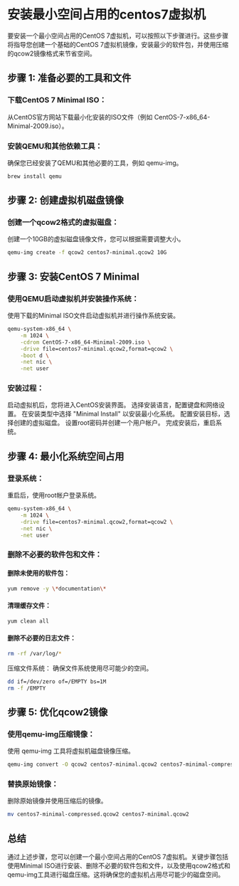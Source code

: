 # 安装最小空间占用的centos7虚拟机

要安装一个最小空间占用的CentOS 7虚拟机，可以按照以下步骤进行。这些步骤将指导您创建一个基础的CentOS 7虚拟机镜像，安装最少的软件包，并使用压缩的qcow2镜像格式来节省空间。

## 步骤 1: 准备必要的工具和文件
### 下载CentOS 7 Minimal ISO：
从CentOS官方网站下载最小化安装的ISO文件（例如 CentOS-7-x86_64-Minimal-2009.iso）。


### 安装QEMU和其他依赖工具：
确保您已经安装了QEMU和其他必要的工具，例如 qemu-img。

```sh
brew install qemu
```

## 步骤 2: 创建虚拟机磁盘镜像
### 创建一个qcow2格式的虚拟磁盘：
创建一个10GB的虚拟磁盘镜像文件，您可以根据需要调整大小。

```bash
qemu-img create -f qcow2 centos7-minimal.qcow2 10G
```

## 步骤 3: 安装CentOS 7 Minimal
### 使用QEMU启动虚拟机并安装操作系统：
使用下载的Minimal ISO文件启动虚拟机并进行操作系统安装。

```bash
qemu-system-x86_64 \
    -m 1024 \
    -cdrom CentOS-7-x86_64-Minimal-2009.iso \
    -drive file=centos7-minimal.qcow2,format=qcow2 \
    -boot d \
    -net nic \
    -net user
```

### 安装过程：

启动虚拟机后，您将进入CentOS安装界面。
选择安装语言，配置键盘和网络设置。
在安装类型中选择 "Minimal Install" 以安装最小化系统。
配置安装目标，选择创建的虚拟磁盘。
设置root密码并创建一个用户帐户。
完成安装后，重启系统。

## 步骤 4: 最小化系统空间占用

### 登录系统：
重启后，使用root帐户登录系统。
```bash
qemu-system-x86_64 \
    -m 1024 \
    -drive file=centos7-minimal.qcow2,format=qcow2 \
    -net nic \
    -net user
```


### 删除不必要的软件包和文件：

#### 删除未使用的软件包：

```bash
yum remove -y \*documentation\*
```

#### 清理缓存文件：

```bash
yum clean all
```

#### 删除不必要的日志文件：

```bash
rm -rf /var/log/*
```
压缩文件系统：
确保文件系统使用尽可能少的空间。

```bash
dd if=/dev/zero of=/EMPTY bs=1M
rm -f /EMPTY
```
## 步骤 5: 优化qcow2镜像
### 使用qemu-img压缩镜像：
使用 qemu-img 工具将虚拟机磁盘镜像压缩。

```bash
qemu-img convert -O qcow2 centos7-minimal.qcow2 centos7-minimal-compressed.qcow2
```

### 替换原始镜像：
删除原始镜像并使用压缩后的镜像。

```bash
mv centos7-minimal-compressed.qcow2 centos7-minimal.qcow2
```

## 总结
通过上述步骤，您可以创建一个最小空间占用的CentOS 7虚拟机。关键步骤包括使用Minimal ISO进行安装、删除不必要的软件包和文件，以及使用qcow2格式和qemu-img工具进行磁盘压缩。这将确保您的虚拟机占用尽可能少的磁盘空间。